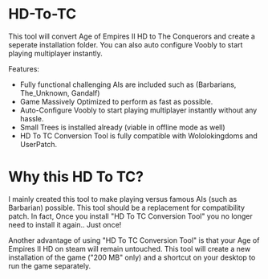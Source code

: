 # HD-To-TC
This tool will convert Age of Empires II HD to The Conquerors and create a seperate installation folder. You can also auto configure Voobly to start playing multiplayer instantly.

Features:

- Fully functional challenging AIs are included such as (Barbarians, The_Unknown, Gandalf)
- Game Massively Optimized to perform as fast as possible.
- Auto-Configure Voobly to start playing multiplayer instantly without any hassle.
- Small Trees is installed already (viable in offline mode as well)
- HD To TC Conversion Tool is fully compatible with Wololokingdoms and UserPatch.

# Why this HD To TC?

I mainly created this tool to make playing versus famous AIs (such as Barbarian) possible. This tool should be a replacement for compatibility patch. In fact, Once you install "HD To TC Conversion Tool" you no longer need to install it again.. Just once!

Another advantage of using "HD To TC Conversion Tool" is that your Age of Empires II HD on steam will remain untouched. This tool will create a new installation of the game ("200 MB" only) and a shortcut on your desktop to run the game separately.
